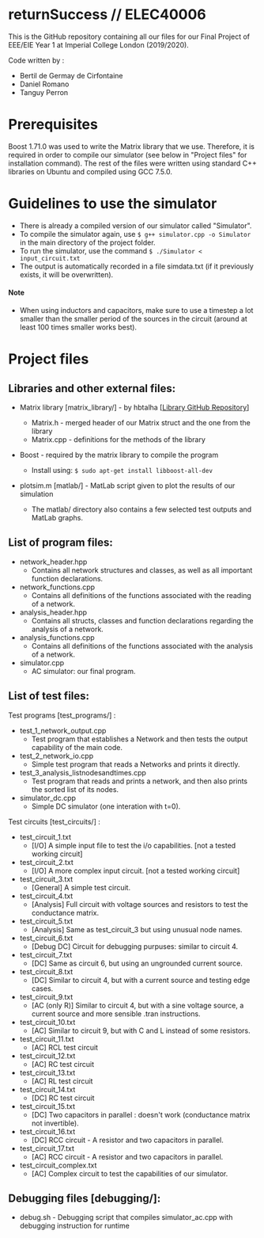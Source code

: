 # returnSuccess // ELEC40006

This is the GitHub repository containing all our files for our Final Project of EEE/EIE Year 1 at Imperial College London (2019/2020).

Code written by :
  - Bertil de Germay de Cirfontaine
  - Daniel Romano
  - Tanguy Perron


# Prerequisites

Boost 1.71.0 was used to write the Matrix library that we use. Therefore, it is required in order to compile our simulator (see below in "Project files" for installation command).
The rest of the files were written using standard C++ libraries on Ubuntu and compiled using GCC 7.5.0.


# Guidelines to use the simulator

  - There is already a compiled version of our simulator called "Simulator".
  - To compile the simulator again, use `$ g++ simulator.cpp -o Simulator` in the main directory of the project folder.
  - To run the simulator, use the command `$ ./Simulator < input_circuit.txt`
  - The output is automatically recorded in a file simdata.txt (if it previously exists, it will be overwritten).

#### Note
  - When using inductors and capacitors, make sure to use a timestep a lot smaller than the smaller period of the sources in the circuit (around at least 100 times smaller works best).


# Project files

## Libraries and other external files:
  - Matrix library \[matrix_library/\] - by hbtalha \[[Library GitHub Repository](https://github.com/hbtalha/Matrix-Library)\]
    - Matrix.h - merged header of our Matrix struct and the one from the library
    - Matrix.cpp - definitions for the methods of the library
  - Boost - required by the matrix library to compile the program
    - Install using: `$ sudo apt-get install libboost-all-dev`
    
  - plotsim.m [matlab/] - MatLab script given to plot the results of our simulation
    - The matlab/ directory also contains a few selected test outputs and MatLab graphs.

## List of program files:
  - network_header.hpp
  	- Contains all network structures and classes, as well as all important function declarations.
  - network_functions.cpp	
  	- Contains all definitions of the functions associated with the reading of a network.
  - analysis_header.hpp
    - Contains all structs, classes and function declarations regarding the analysis of a network.
  - analysis_functions.cpp
    - Contains all definitions of the functions associated with the analysis of a network.
  - simulator.cpp
    - AC simulator: our final program.

## List of test files:
Test programs [test_programs/] :
  - test\_1\_network\_output.cpp
    - Test program that establishes a Network and then tests the output capability of the main code.
  - test\_2\_network\_io.cpp
    - Simple test program that reads a Networks and prints it directly.
  - test\_3\_analysis\_listnodesandtimes.cpp
    - Test program that reads and prints a network, and then also prints the sorted list of its nodes.
  - simulator_dc.cpp
    - Simple DC simulator (one interation with t=0).
    
Test circuits [test_circuits/] :
  - test\_circuit\_1.txt
    - [I/O] A simple input file to test the i/o capabilities. [not a tested working circuit]
  - test\_circuit\_2.txt
    - [I/O] A more complex input circuit. [not a tested working circuit]
  - test\_circuit\_3.txt
    - [General] A simple test circuit.
  - test\_circuit\_4.txt
  	- [Analysis] Full circuit with voltage sources and resistors to test the conductance matrix.
  - test\_circuit\_5.txt
    - [Analysis] Same as test\_circuit\_3 but using unusual node names.
  - test\_circuit\_6.txt
    - [Debug DC] Circuit for debugging purpuses: similar to circuit 4.
  - test\_circuit\_7.txt
    - [DC] Same as circuit 6, but using an ungrounded current source.
  - test\_circuit\_8.txt
    - [DC] Similar to circuit 4, but with a current source and testing edge cases.
  - test\_circuit\_9.txt
  	- [AC (only R)] Similar to circuit 4, but with a sine voltage source, a current source and more sensible .tran instructions.
  - test\_circuit\_10.txt
    - [AC] Similar to circuit 9, but with C and L instead of some resistors.
  - test\_circuit\_11.txt
    - [AC] RCL test circuit
  - test\_circuit\_12.txt
    - [AC] RC test circuit
  - test\_circuit\_13.txt
    - [AC] RL test circuit
  - test\_circuit\_14.txt
    - [DC] RC test circuit
  - test\_circuit\_15.txt
    - [DC] Two capacitors in parallel : doesn't work (conductance matrix not invertible).
  - test\_circuit\_16.txt
    - [DC] RCC circuit - A resistor and two capacitors in parallel.
  - test\_circuit\_17.txt
    - [AC] RCC circuit - A resistor and two capacitors in parallel.
  - test\_circuit\_complex.txt
    - [AC] Complex circuit to test the capabilities of our simulator.
  	  
## Debugging files [debugging/]:
  - debug.sh - Debugging script that compiles simulator_ac.cpp with debugging instruction for runtime
